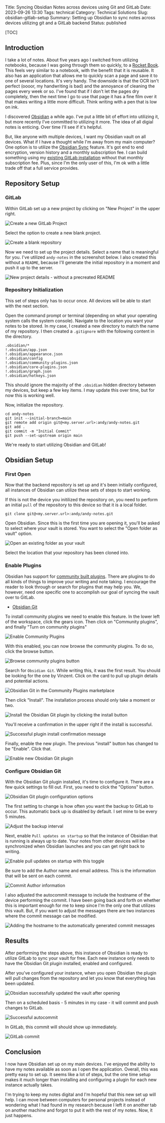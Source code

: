 Title: Syncing Obsidian Notes across devices using Git and GitLab
Date: 2023-09-26 13:30
Tags: technical
Category: Technical Solutions
Slug: obsidian-gitlab-setup
Summary: Setting up Obsidian to sync notes across devices utilizing git and a GitLab backend
Status: published

[TOC]

## Introduction

I take a lot of notes. About five years ago I switched from utilizing notebooks, because I was going through them so quickly, to a 
[Rocket Book][rocket]. This feels very similar to a notebook, with the benefit that it is reusable. It also has an application that allows me to quickly 
scan a page and save it to one of several locations. It's very handy. The downside is that the OCR isn't perfect (oooor, my handwriting is bad) and the
annoyance of cleaning the pages every week or so. I've found that if I don't let the pages dry completely, then the next time I go to use that page it 
has a fine film over it that makes writing a little more difficult. Think writing with a pen that is low on ink.

I discovered [Obsidian][obsidian] a while ago. I've put a little bit of effort into utilizing it, but more recently I've committed to utilizing it more.
The idea of all digial notes is enticing. Over time I'll see if it's helpful.

But, like anyone with multiple devices, I want my Obsidian vault on all devices. What if I have a thought while I'm away from my main computer? One option is to utilize the [Obsidian Sync][sync] feature. It's got end to end encryption, version history and a monthly subscription fee. I can build something using my [existing GitLab installation][gitlab] without that monthly subscription fee. Plus, since I'm the only user of this, I'm ok with a little trade off that a full service provides. 

## Repository Setup

### GitLab

Within GitLab set up a new project by clicking on "New Project" in the upper right.

![Create a new GitLab Project][newgitlab]

Select the option to create a new blank project.

![Create a blank repository][blankproject]

Now we need to set up the project details. Select a name that is meaningful for you. I've utilized `andy-notes` in the screenshot below. I also created this without a `README`, because I'll generate the initial repository in a moment and push it up to the server.

![New project details - without a precreated README][projectdetails]

### Repository Initialization

This set of steps only has to occur once. All devices will be able to start with the next section.

Open the command prompt or terminal (depending on what your operating system calls the system console). Navigate to the location you want your notes to be stored. In my case, I created a new directory to match the name of my repository. I then created a `.gitignore` with the following content in the directory.


    .obsidian/*
    !.obsidian/app.json
    !.obsidian/appearance.json
    !.obsidian/config
    !.obsidian/community-plugins.json
    !.obsidian/core-plugins.json
    !.obsidian/graph.json
    !.obsidian/hotkeys.json


This should ignore the majority of the `.obsidian` hidden directory between my devices, but keep a few key items. I may update this over time, but for now this is working well.

Now, initialize the repository.

    cd andy-notes
    git init --initial-branch=main
    git remote add origin git@<my.server.url>:andy/andy-notes.git
    git add .
    git commit -m "Initial Commit"
    git push --set-upstream origin main


We're ready to start utilizing Obsidian and GitLab!

## Obsidian Setup

### First Open

Now that the backend repository is set up and it's been initially configured, all instances of Obsidian can utilize these sets of steps to start working. 

If this is not the device you initilized the repository on, you need to perform an initial `pull` of the repository to this device so that it is a local folder.


    git clone git@<my.server.url>:andy/andy-notes.git

Open Obsidian. Since this is the first time you are opening it, you'll be asked to select where your vault is stored. You want to select the "Open folder as vault" option.

![Open an existing folder as your vault][openfolder]

Select the location that your repository has been cloned into. 

### Enable Plugins

Obsidian has support for [community built plugins][plugins]. There are plugins to do all kinds of things to improve your writing and note taking. I encourage the reader to look through or search for plugins that may help you. We, however, need one specific one to accomplish our goal of syncing the vault over to GitLab.

* [Obsidian Git][obgit]

To install community plugins we need to enable this feature. In the lower left of the workspace, click the gears icon. Then click on "Community plugins", and finally "Turn on community plugins"

![Enable Community Plugins][enableplugins]

With this enabled, you can now browse the community plugins. To do so, click the browse button.

![Browse community plugins button][browseplugins]

Search for `Obsidian Git`. While writing this, it was the first result. You should be looking for the one by Vinzent. Click on the card to pull up plugin details and potential actions.

![Obsidian Git in the Community Plugins marketplace][pluginsearch]

Then click "Install". The installation process should only take a moment or two.

![Install the Obsidian Git plugin by clicking the install button][plugininstall]

You'll receive a confirmation in the upper right if the install is successful.

![Successful plugin install confirmation message][pluginsuccess]

Finally, enable the new plugin. The previous "install" button has changed to be "Enable". Click that.

![Enable new Obsidian Git plugin][pluginenable]

### Configure Obsidian Git

With the Obsidian Git plugin installed, it's time to configure it. There are a few quick settings to fill out. First, you need to click the "Options" button.

![Obsidian Git plugin configuration options][pluginoptions]

The first setting to change is how often you want the backup to GitLab to occur. This automatic back up is disabled by default. I set mine to be every 5 minutes. 

![Adjust the backup interval][backupinterval]

Next, enable `Pull updates on startup` so that the instance of Obsidian that is running is always up to date. Your notes from other devices will be synchronized when Obsidian launches and you can get right back to writing.

![Enable pull updates on startup with this toggle][pullstartup]

Be sure to add the Author name and email address. This is the information that will be sent on each commit. 

![Commit Author information][commitauthor]

I also adjusted the autocommit message to include the hostname of the device performing the commit. I have been going back and forth on whether this is important enough for me to keep since I'm the only one that utilizes this vault. But, if you want to adjust the messages there are two instances where the commit message can be modified.

![Adding the hostname to the automatically generated commit messages][commitmessage]

## Results

After performing the steps above, this instance of Obsidian is ready to utilize GitLab to sync your vault for free. Each new instance only needs to have the Obsidian Git plugin installed, enabled and configured. 

After you've configured your instance, when you open Obsidian the plugin will pull changes from the repository and let you know that everything has been updated.

![Obsidian successfully updated the vault after opening][opensuccess]

Then on a scheduled basis - 5 minutes in my case - it will commit and push changes to GitLab.

![Successful autocommit][autocommit]

In GitLab, this commit will should show up immediately. 

![GitLab commit][commit]

## Conclusion

I now have Obsidian set up on my main devices. I've enjoyed the ability to have my notes available as soon as I open the application. Overall, this was pretty easy to set up. It seems like a lot of steps, but the one time setup makes it much longer than installing and configuring a plugin for each new instance actually takes.

I'm trying to keep my notes digital and I'm hopeful that this new set up will help. I can move between computers for personal projects instead of wondering what I had found in my research because I left it on another tab on another machine and forgot to put it with the rest of my notes. Now, it just happens. 


 [rocket]: https://getrocketbook.com/
 [obsidian]: https://getrocketbook.com/
 [sync]: https://obsidian.md/sync
 [gitlab]: {filename}2018_04_12_setting_up_gitlab.md
 [newgitlab]: {attach}images/obsidian/new_gitlab_project.png
 [blankproject]: {attach}images/obsidian/blank_gitlab_project.png
 [projectdetails]: {attach}images/obsidian/project_details.png
 [openfolder]: {attach}images/obsidian/open_folder.png
 [plugins]: https://obsidian.md/plugins
 [obgit]: https://obsidian.md/plugins?id=obsidian-git
 [enableplugins]: {attach}images/obsidian/enable_plugins.png
 [browseplugins]: {attach}images/obsidian/browse_plugins.png
 [pluginsearch]: {attach}images/obsidian/plugin_search.png
 [plugininstall]: {attach}images/obsidian/plugin_install.png
 [pluginsuccess]: {attach}images/obsidian/plugin_install_success.png
 [pluginenable]: {attach}images/obsidian/plugin_enable.png
 [pluginoptions]: {attach}images/obsidian/plugin_options.png
 [backupinterval]: {attach}images/obsidian/backup_interval.png
 [pullstartup]: {attach}images/obsidian/pull_startup.png
 [commitauthor]: {attach}images/obsidian/commit_author.png
 [commitmessage]: {attach}images/obsidian/commit_author.png
 [opensuccess]: {attach}images/obsidian/open_success.png
 [autocommit]: {attach}images/obsidian/autocommit.png
 [commit]: {attach}images/obsidian/commit.png